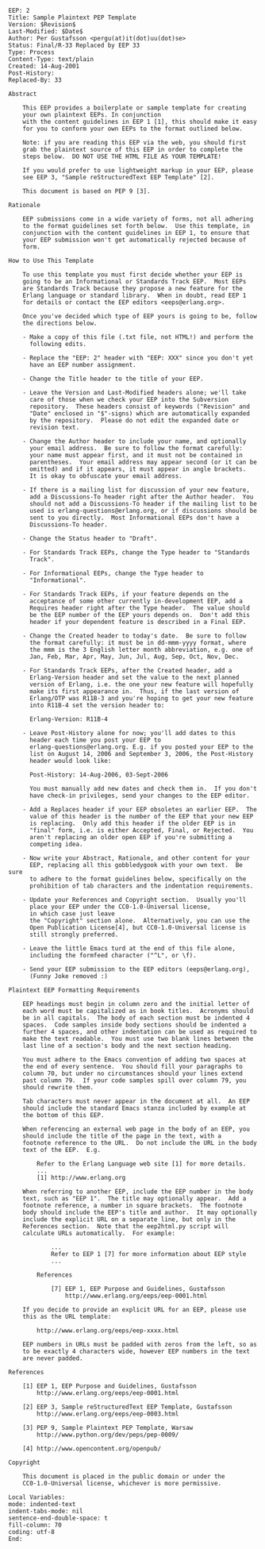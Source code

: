     EEP: 2
    Title: Sample Plaintext PEP Template
    Version: $Revision$
    Last-Modified: $Date$
    Author: Per Gustafsson <pergu(at)it(dot)uu(dot)se>
    Status: Final/R-33 Replaced by EEP 33
    Type: Process
    Content-Type: text/plain
    Created: 14-Aug-2001
    Post-History:
    Replaced-By: 33

    Abstract

        This EEP provides a boilerplate or sample template for creating
        your own plaintext EEPs. In conjunction
        with the content guidelines in EEP 1 [1], this should make it easy
        for you to conform your own EEPs to the format outlined below.

        Note: if you are reading this EEP via the web, you should first
        grab the plaintext source of this EEP in order to complete the
        steps below.  DO NOT USE THE HTML FILE AS YOUR TEMPLATE!

        If you would prefer to use lightweight markup in your EEP, please
        see EEP 3, "Sample reStructuredText EEP Template" [2].

        This document is based on PEP 9 [3].

    Rationale

        EEP submissions come in a wide variety of forms, not all adhering
        to the format guidelines set forth below.  Use this template, in
        conjunction with the content guidelines in EEP 1, to ensure that
        your EEP submission won't get automatically rejected because of
        form.

    How to Use This Template

        To use this template you must first decide whether your EEP is
        going to be an Informational or Standards Track EEP.  Most EEPs
        are Standards Track because they propose a new feature for the
        Erlang language or standard library.  When in doubt, read EEP 1
        for details or contact the EEP editors <eeps@erlang.org>.

        Once you've decided which type of EEP yours is going to be, follow
        the directions below.

        - Make a copy of this file (.txt file, not HTML!) and perform the
          following edits.

        - Replace the "EEP: 2" header with "EEP: XXX" since you don't yet
          have an EEP number assignment.

        - Change the Title header to the title of your EEP.

        - Leave the Version and Last-Modified headers alone; we'll take
          care of those when we check your EEP into the Subversion
          repository.  These headers consist of keywords ("Revision" and
          "Date" enclosed in "$"-signs) which are automatically expanded
          by the repository.  Please do not edit the expanded date or
          revision text.

        - Change the Author header to include your name, and optionally
          your email address.  Be sure to follow the format carefully:
          your name must appear first, and it must not be contained in
          parentheses.  Your email address may appear second (or it can be
          omitted) and if it appears, it must appear in angle brackets.
          It is okay to obfuscate your email address.

        - If there is a mailing list for discussion of your new feature,
          add a Discussions-To header right after the Author header.  You
          should not add a Discussions-To header if the mailing list to be
          used is erlang-questions@erlang.org, or if discussions should be
          sent to you directly.  Most Informational EEPs don't have a
          Discussions-To header.

        - Change the Status header to "Draft".

        - For Standards Track EEPs, change the Type header to "Standards
          Track".

        - For Informational EEPs, change the Type header to
          "Informational".

        - For Standards Track EEPs, if your feature depends on the
          acceptance of some other currently in-development EEP, add a
          Requires header right after the Type header.  The value should
          be the EEP number of the EEP yours depends on.  Don't add this
          header if your dependent feature is described in a Final EEP.

        - Change the Created header to today's date.  Be sure to follow
          the format carefully: it must be in dd-mmm-yyyy format, where
          the mmm is the 3 English letter month abbreviation, e.g. one of
          Jan, Feb, Mar, Apr, May, Jun, Jul, Aug, Sep, Oct, Nov, Dec.

        - For Standards Track EEPs, after the Created header, add a
          Erlang-Version header and set the value to the next planned
          version of Erlang, i.e. the one your new feature will hopefully
          make its first appearance in.  Thus, if the last version of
          Erlang/OTP was R11B-3 and you're hoping to get your new feature
          into R11B-4 set the version header to:

          Erlang-Version: R11B-4

        - Leave Post-History alone for now; you'll add dates to this
          header each time you post your EEP to
          erlang-questions@erlang.org. E.g. if you posted your EEP to the
          list on August 14, 2006 and September 3, 2006, the Post-History
          header would look like:

          Post-History: 14-Aug-2006, 03-Sept-2006

          You must manually add new dates and check them in.  If you don't
          have check-in privileges, send your changes to the EEP editor.

        - Add a Replaces header if your EEP obsoletes an earlier EEP.  The
          value of this header is the number of the EEP that your new EEP
          is replacing.  Only add this header if the older EEP is in
          "final" form, i.e. is either Accepted, Final, or Rejected.  You
          aren't replacing an older open EEP if you're submitting a
          competing idea.

        - Now write your Abstract, Rationale, and other content for your
          EEP, replacing all this gobbledygook with your own text.  Be sure
          to adhere to the format guidelines below, specifically on the
          prohibition of tab characters and the indentation requirements.

        - Update your References and Copyright section.  Usually you'll
          place your EEP under the CC0-1.0-Universal license,
          in which case just leave
          the "Copyright" section alone.  Alternatively, you can use the
          Open Publication License[4], but CC0-1.0-Universal license is
          still strongly preferred.

        - Leave the little Emacs turd at the end of this file alone,
          including the formfeed character ("^L", or \f).

        - Send your EEP submission to the EEP editors (eeps@erlang.org),
          (Funny Joke removed :)

    Plaintext EEP Formatting Requirements

        EEP headings must begin in column zero and the initial letter of
        each word must be capitalized as in book titles.  Acronyms should
        be in all capitals.  The body of each section must be indented 4
        spaces.  Code samples inside body sections should be indented a
        further 4 spaces, and other indentation can be used as required to
        make the text readable.  You must use two blank lines between the
        last line of a section's body and the next section heading.

        You must adhere to the Emacs convention of adding two spaces at
        the end of every sentence.  You should fill your paragraphs to
        column 70, but under no circumstances should your lines extend
        past column 79.  If your code samples spill over column 79, you
        should rewrite them.

        Tab characters must never appear in the document at all.  An EEP
        should include the standard Emacs stanza included by example at
        the bottom of this EEP.

        When referencing an external web page in the body of an EEP, you
        should include the title of the page in the text, with a
        footnote reference to the URL.  Do not include the URL in the body
        text of the EEP.  E.g.

            Refer to the Erlang Language web site [1] for more details.
            ...
            [1] http://www.erlang.org

        When referring to another EEP, include the EEP number in the body
        text, such as "EEP 1".  The title may optionally appear.  Add a
        footnote reference, a number in square brackets.  The footnote
        body should include the EEP's title and author.  It may optionally
        include the explicit URL on a separate line, but only in the
        References section.  Note that the eep2html.py script will
        calculate URLs automatically.  For example:

                ...
                Refer to EEP 1 [7] for more information about EEP style
                ...

            References

                [7] EEP 1, EEP Purpose and Guidelines, Gustafsson
                    http://www.erlang.org/eeps/eep-0001.html

        If you decide to provide an explicit URL for an EEP, please use
        this as the URL template:

            http://www.erlang.org/eeps/eep-xxxx.html

        EEP numbers in URLs must be padded with zeros from the left, so as
        to be exactly 4 characters wide, however EEP numbers in the text
        are never padded.

    References

        [1] EEP 1, EEP Purpose and Guidelines, Gustafsson
            http://www.erlang.org/eeps/eep-0001.html

        [2] EEP 3, Sample reStructuredText EEP Template, Gustafsson
            http://www.erlang.org/eeps/eep-0003.html

        [3] PEP 9, Sample Plaintext PEP Template, Warsaw
            http://www.python.org/dev/peps/pep-0009/

        [4] http://www.opencontent.org/openpub/

    Copyright

        This document is placed in the public domain or under the
        CC0-1.0-Universal license, whichever is more permissive.

    Local Variables:
    mode: indented-text
    indent-tabs-mode: nil
    sentence-end-double-space: t
    fill-column: 70
    coding: utf-8
    End:
